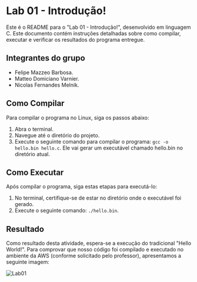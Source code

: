 # Lab 01 - Introdução!

Este é o README para o "Lab 01 - Introdução!", desenvolvido em linguagem C. Este documento contém instruções detalhadas sobre como compilar, executar e verificar os resultados do programa entregue.

## Integrantes do grupo
- Felipe Mazzeo Barbosa.
- Matteo Domiciano Varnier.
- Nicolas Fernandes Melnik.

## Como Compilar

Para compilar o programa no Linux, siga os passos abaixo:
1. Abra o terminal.
2. Navegue até o diretório do projeto.
3. Execute o seguinte comando para compilar o programa: `gcc -o hello.bin hello.c`. Ele vai gerar um executável chamado hello.bin no diretório atual.

## Como Executar

Após compilar o programa, siga estas etapas para executá-lo:
1. No terminal, certifique-se de estar no diretório onde o executável foi gerado.
2. Execute o seguinte comando: `./hello.bin`.

## Resultado
Como resultado desta atividade, espera-se a execução do tradicional "Hello World!". Para comprovar que nosso código foi compilado e executado no ambiente da AWS (conforme solicitado pelo professor), apresentamos a seguinte imagem:

![Lab01](https://github.com/nicolasmelnik/Laboratorios-Paralela/assets/117850844/50ccf5ca-4394-40fd-9a11-075dc1832ed8)
